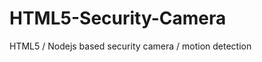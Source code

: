 HTML5-Security-Camera
=====================

HTML5 / Nodejs based security camera / motion detection 